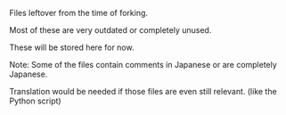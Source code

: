 Files leftover from the time of forking.

Most of these are very outdated or completely unused.

These will be stored here for now.

Note: Some of the files contain comments in Japanese or are completely Japanese.

Translation would be needed if those files are even still relevant. (like the Python script)